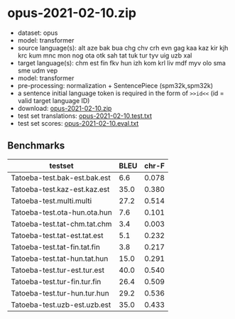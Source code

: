 # opus-2021-02-10.zip

* dataset: opus
* model: transformer
* source language(s): alt aze bak bua chg chv crh evn gag kaa kaz kir kjh krc kum mnc mon nog ota otk sah tat tuk tur tyv uig uzb xal
* target language(s): chm est fin fkv hun izh kom krl liv mdf myv olo sma sme udm vep
* model: transformer
* pre-processing: normalization + SentencePiece (spm32k,spm32k)
* a sentence initial language token is required in the form of `>>id<<` (id = valid target language ID)
* download: [opus-2021-02-10.zip](https://object.pouta.csc.fi/Tatoeba-MT-models/tut-fiu/opus-2021-02-10.zip)
* test set translations: [opus-2021-02-10.test.txt](https://object.pouta.csc.fi/Tatoeba-MT-models/tut-fiu/opus-2021-02-10.test.txt)
* test set scores: [opus-2021-02-10.eval.txt](https://object.pouta.csc.fi/Tatoeba-MT-models/tut-fiu/opus-2021-02-10.eval.txt)

## Benchmarks

| testset               | BLEU  | chr-F |
|-----------------------|-------|-------|
| Tatoeba-test.bak-est.bak.est 	| 6.6 	| 0.078 |
| Tatoeba-test.kaz-est.kaz.est 	| 35.0 	| 0.380 |
| Tatoeba-test.multi.multi 	| 27.2 	| 0.514 |
| Tatoeba-test.ota-hun.ota.hun 	| 7.6 	| 0.101 |
| Tatoeba-test.tat-chm.tat.chm 	| 3.4 	| 0.003 |
| Tatoeba-test.tat-est.tat.est 	| 5.1 	| 0.232 |
| Tatoeba-test.tat-fin.tat.fin 	| 3.8 	| 0.217 |
| Tatoeba-test.tat-hun.tat.hun 	| 15.0 	| 0.291 |
| Tatoeba-test.tur-est.tur.est 	| 40.0 	| 0.540 |
| Tatoeba-test.tur-fin.tur.fin 	| 26.4 	| 0.509 |
| Tatoeba-test.tur-hun.tur.hun 	| 29.2 	| 0.536 |
| Tatoeba-test.uzb-est.uzb.est 	| 35.0 	| 0.433 |

